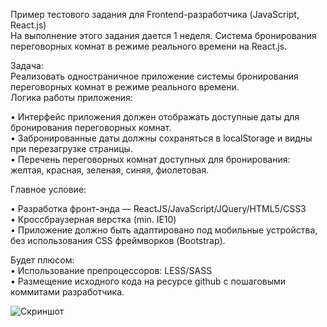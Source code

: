 Пример тестового задания для Frontend-разработчика (JavaScript, React.js)</br>
На выполнение этого задания дается 1 неделя. Система бронирования переговорных комнат в режиме реального времени на React.js. </br>

Задача:</br>
Реализовать одностраничное приложение системы бронирования переговорных комнат в режиме реального времени.</br>
Логика работы приложения:</br>
 
•	Интерфейс приложения должен отображать доступные даты для бронирования переговорных комнат.</br>
•	Забронированные даты должны сохраняться в localStorage и видны при перезагрузке страницы.</br>
•	Перечень переговорных комнат доступных для бронирования: желтая, красная, зеленая, синяя, фиолетовая.</br>
 
Главное условие:</br>
 
•	Разработка фронт-энда — ReactJS/JavaScript/JQuery/HTML5/CSS3</br>
•	Кроссбраузерная верстка (min. IE10)</br>
•	Приложение должно быть адаптировано под мобильные устройства, без использования CSS фреймворков (Bootstrap).</br>
 
Будет плюсом:</br>
•	Использование препроцессоров: LESS/SASS</br>
•	Размещение исходного кода на ресурсе github с пошаговыми коммитами разработчика.</br>

![Скриншот](https://github.com/Neremeev/for-frontend/new/master/docs/test/test3/test.jpeg)

